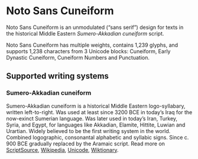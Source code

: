 
# Noto Sans Cuneiform

Noto Sans Cuneiform is an unmodulated (“sans serif”) design for texts in the historical Middle Eastern _Sumero-Akkadian cuneiform_ script. 

Noto Sans Cuneiform has multiple weights, contains 1,239 glyphs, and supports 1,238 characters from 3 Unicode blocks: Cuneiform, Early Dynastic Cuneiform, Cuneiform Numbers and Punctuation.


## Supported writing systems


### Sumero-Akkadian cuneiform

Sumero-Akkadian cuneiform is a historical Middle Eastern logo-syllabary, written left-to-right. Was used at least since 3200 BCE in today’s Iraq for the now-exinct Sumerian language. Was later used in today’s Iran, Turkey, Syria, and Egypt, for languages like Akkadian, Elamite, Hittite, Luwian and Urartian. Widely believed to be the first writing system in the world. Combined logographic, consonantal alphabetic and syllabic signs. Since c. 900 BCE gradually replaced by the Aramaic script. Read more on [ScriptSource](https://scriptsource.org/scr/Xsux), [Wikipedia](https://en.wikipedia.org/wiki/ISO_15924:Xsux), [Unicode](https://www.unicode.org/versions/Unicode13.0.0/ch11.pdf#G26852), [Wiktionary](https://en.wiktionary.org/wiki/Category:Cuneiform_script).

